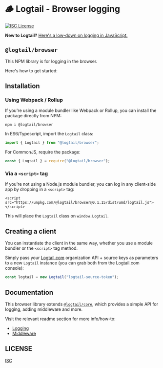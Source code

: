 # 🪵 Logtail - Browser logging

[![ISC License](https://img.shields.io/badge/license-ISC-ff69b4.svg)](LICENSE.md)

**New to Logtail?** [Here's a low-down on logging in JavaScript.](https://github.com/logtail/logtail-js)

## `@logtail/browser`

This NPM library is for logging in the browser.

Here's how to get started:

## Installation

### Using Webpack / Rollup

If you're using a module bundler like Webpack or Rollup, you can install the package directly from NPM:

```
npm i @logtail/browser
```

In ES6/Typescript, import the `Logtail` class:

```typescript
import { Logtail } from "@logtail/browser";
```

For CommonJS, require the package:

```js
const { Logtail } = require("@logtail/browser");
```

### Via a `<script>` tag

If you're not using a Node.js module bundler, you can log in any client-side app by dropping in a `<script>` tag:

```
<script src="https://unpkg.com/@logtail/browser@0.1.15/dist/umd/logtail.js"></script>
```

This will place the `Logtail` class on `window.Logtail`.

## Creating a client

You can instantiate the client in the same way, whether you use a module bundler or the `<script>` tag method.

Simply pass your [Logtail.com](https://logtail.com) organization API + source keys as parameters to a new `Logtail` instance (you can grab both from the Logtail.com console):

```typescript
const logtail = new Logtail("logtail-source-token");
```

## Documentation

This browser library extends [`@logtail/core`](https://github.com/logtail/logtail-js/tree/master/packages/core), which provides a simple API for logging, adding middleware and more.

Visit the relevant readme section for more info/how-to:

- [Logging](https://github.com/logtail/logtail-js/tree/master/packages/core#logging)
- [Middleware](https://github.com/logtail/logtail-js/tree/master/packages/core#middleware)

## LICENSE

[ISC](LICENSE.md)
